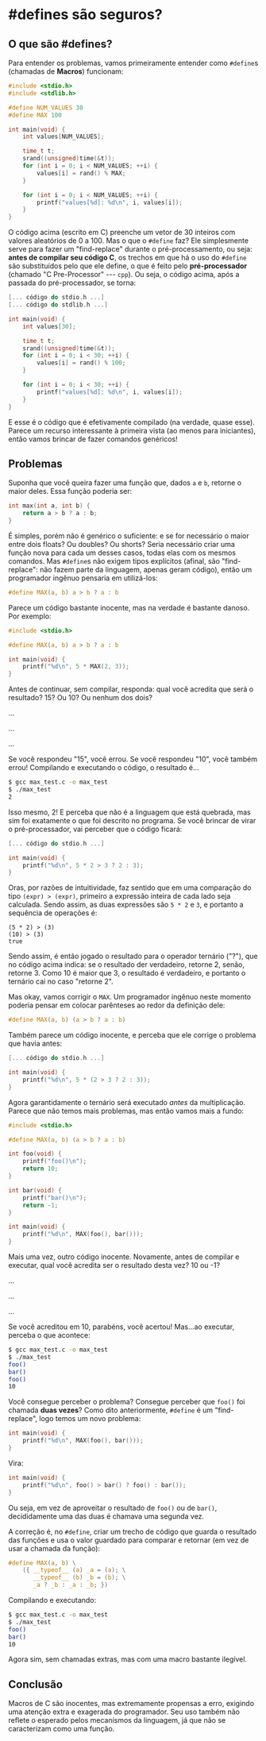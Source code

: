 #defines são seguros?
=====================

O que são #defines?
-------------------

Para entender os problemas, vamos primeiramente entender como `#define`s
(chamadas de **Macros**) funcionam:

```c
#include <stdio.h>
#include <stdlib.h>

#define NUM_VALUES 30
#define MAX 100

int main(void) {
    int values[NUM_VALUES];

    time_t t;
    srand((unsigned)time(&t));
    for (int i = 0; i < NUM_VALUES; ++i) {
        values[i] = rand() % MAX;
    }

    for (int i = 0; i < NUM_VALUES; ++i) {
        printf("values[%d]: %d\n", i, values[i]);
    }
}
```

O código acima (escrito em C) preenche um vetor de 30 inteiros com valores
aleatórios de 0 a 100. Mas o que o `#define` faz? Ele simplesmente serve para
fazer um "find-replace" durante o pré-processamento, ou seja: **antes de
compilar seu código C**, os trechos em que há o uso do `#define` são
substituídos pelo que ele define, o que é feito pelo **pré-processador**
(chamado "C Pre-Processor" --- `cpp`). Ou seja, o código acima, após a passada
do pré-processador, se torna:

```c
[... código do stdio.h ...]
[... código do stdlib.h ...]

int main(void) {
    int values[30];

    time_t t;
    srand((unsigned)time(&t));
    for (int i = 0; i < 30; ++i) {
        values[i] = rand() % 100;
    }

    for (int i = 0; i < 30; ++i) {
        printf("values[%d]: %d\n", i, values[i]);
    }
}
```

E esse é o código que é efetivamente compilado (na verdade, quase esse). Parece
um recurso interessante à primeira vista (ao menos para iniciantes), então
vamos brincar de fazer comandos genéricos!

Problemas
---------

Suponha que você queira fazer uma função que, dados `a` e `b`, retorne o maior
deles. Essa função poderia ser:

```c
int max(int a, int b) {
    return a > b ? a : b;
}
```

É simples, porém não é genérico o suficiente: e se for necessário o maior entre
dois floats? Ou doubles? Ou shorts? Seria necessário criar uma função nova para
cada um desses casos, todas elas com os mesmos comandos. Mas `#define`s não
exigem tipos explícitos (afinal, são "find-replace": não fazem parte da
linguagem, apenas geram código), então um programador ingênuo pensaria em
utilizá-los:

```c
#define MAX(a, b) a > b ? a : b
```

Parece um código bastante inocente, mas na verdade é bastante danoso. Por
exemplo:

```c
#include <stdio.h>

#define MAX(a, b) a > b ? a : b

int main(void) {
    printf("%d\n", 5 * MAX(2, 3));
}
```

Antes de continuar, sem compilar, responda: qual você acredita que será o
resultado? 15? Ou 10? Ou nenhum dos dois?

...

...

...

Se você respondeu "15", você errou. Se você respondeu "10", você também errou!
Compilando e executando o código, o resultado é...

```bash
$ gcc max_test.c -o max_test
$ ./max_test
2
```

Isso mesmo, 2! E perceba que não é a linguagem que está quebrada, mas sim foi
exatamente o que foi descrito no programa. Se você brincar de virar o
pré-processador, vai perceber que o código ficará:

```c
[... código do stdio.h ...]

int main(void) {
    printf("%d\n", 5 * 2 > 3 ? 2 : 3);
}
```

Oras, por razões de intuitividade, faz sentido que em uma comparação do tipo
`(expr) > (expr)`, primeiro a expressão inteira de cada lado seja calculada.
Sendo assim, as duas expressões são `5 * 2` e `3`, e portanto a sequência de
operações é:

```
(5 * 2) > (3)
(10) > (3)
true
```

Sendo assim, é então jogado o resultado para o operador ternário ("?"), que no
código acima indica: se o resultado der verdadeiro, retorne 2, senão, retorne 3.
Como 10 é maior que 3, o resultado é verdadeiro, e portanto o ternário cai
no caso "retorne 2".

Mas okay, vamos corrigir o `MAX`. Um programador ingênuo neste momento poderia
pensar em colocar parênteses ao redor da definição dele:

```c
#define MAX(a, b) (a > b ? a : b)
```

Também parece um código inocente, e perceba que ele corrige o problema que
havia antes:

```c
[... código do stdio.h ...]

int main(void) {
    printf("%d\n", 5 * (2 > 3 ? 2 : 3));
}
```

Agora garantidamente o ternário será executado *antes* da multiplicação. Parece
que não temos mais problemas, mas então vamos mais a fundo:

```c
#include <stdio.h>

#define MAX(a, b) (a > b ? a : b)

int foo(void) {
    printf("foo()\n");
    return 10;
}

int bar(void) {
    printf("bar()\n");
    return -1;
}

int main(void) {
    printf("%d\n", MAX(foo(), bar()));
}
```

Mais uma vez, outro código inocente. Novamente, antes de compilar e executar,
qual você acredita ser o resultado desta vez? 10 ou -1?

...

...

...

Se você acreditou em 10, parabéns, você acertou! Mas...ao executar, perceba o
que acontece:

```bash
$ gcc max_test.c -o max_test
$ ./max_test
foo()
bar()
foo()
10
```

Você consegue perceber o problema? Consegue perceber que `foo()` foi chamada
**duas vezes**? Como dito anteriormente, `#define` é um "find-replace", logo
temos um novo problema:

```c
int main(void) {
    printf("%d\n", MAX(foo(), bar()));
}
```

Vira:

```c
int main(void) {
    printf("%d\n", foo() > bar() ? foo() : bar());
}
```

Ou seja, em vez de aproveitar o resultado de `foo()` ou de `bar()`,
decididamente uma das duas é chamava uma segunda vez.

A correção é, no `#define`, criar um trecho de código que guarda o resultado
das funções e usa o valor guardado para comparar e retornar (em vez de usar a
chamada da função):

```c
#define MAX(a, b) \
    ({ __typeof__ (a) _a = (a); \
       __typeof__ (b) _b = (b); \
       _a ? _b : _a : _b; })
```

Compilando e executando:

```bash
$ gcc max_test.c -o max_test
$ ./max_test
foo()
bar()
10
```

Agora sim, sem chamadas extras, mas com uma macro bastante ilegível.

Conclusão
---------

Macros de C são inocentes, mas extremamente propensas a erro, exigindo uma
atenção extra e exagerada do programador. Seu uso também não reflete o esperado
pelos mecanismos da linguagem, já que não se caracterizam como uma função.
